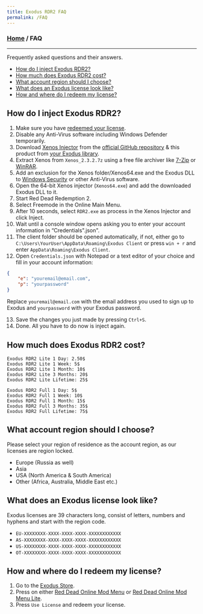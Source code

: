 ```yaml
---
title: Exodus RDR2 FAQ
permalink: /FAQ
---
```

### [Home](../index.md) / FAQ
---
Frequently asked questions and their answers.
- [How do I inject Exodus RDR2?](#how-do-i-inject-exodus-rdr2)
- [How much does Exodus RDR2 cost?](#how-much-does-exodus-rdr2-cost)
- [What account region should I choose?](#what-account-region-should-i-choose)
- [What does an Exodus license look like?](#what-does-an-exodus-license-look-like)
- [How and where do I redeem my license?](#how-and-where-do-i-redeem-my-license)

## How do I inject Exodus RDR2?
1. Make sure you have [redeemed your license](#how-and-where-do-i-redeem-my-license).
2. Disable any Anti-Virus software including Windows Defender temporarily.
3. Download [Xenos Injector](https://github.com/DarthTon/Xenos) from the [official GitHub repository](https://github.com/DarthTon/Xenos/releases/download/2.3.2/Xenos_2.3.2.7z) & this product from [your Exodus library](https://exodusmenu.com/account/library).
4. Extract Xenos from `Xenos_2.3.2.7z` using a free file archiver like [7-Zip](https://www.7-zip.org/download.html) or [WinRAR](https://www.rarlab.com/download.htm).
5. Add an exclusion for the Xenos folder/Xenos64.exe and the Exodus DLL to [Windows Security](https://support.microsoft.com/en-us/windows/add-an-exclusion-to-windows-security-811816c0-4dfd-af4a-47e4-c301afe13b26) or other Anti-Virus software.
6. Open the 64-bit Xenos injector (`Xenos64.exe`) and add the downloaded Exodus DLL to it.
7. Start Red Dead Redemption 2.
8. Select Freemode in the Online Main Menu.
9. After 10 seconds, select `RDR2.exe` as process in the Xenos Injector and click Inject.
10. Wait until a console window opens asking you to enter your account information in “Credentials".json".
11. The client folder should be opened automatically, if not, either go to `C:\Users\YourUser\AppData\Roaming\Exodus Client` or press `win + r` and enter `AppData\Roaming\Exodus Client`.
12. Open `Credentials.json` with Notepad or a text editor of your choice and fill in your account information:
```json
{
    "e": "youremail@email.com",
    "p": "yourpassword"
}
```
Replace `youremail@email.com` with the email address you used to sign up to Exodus and `yourpassword` with your Exodus password.

13. Save the changes you just made by pressing `Ctrl+S`.
14. Done. All you have to do now is inject again.

## How much does Exodus RDR2 cost?
```
Exodus RDR2 Lite 1 Day: 2.50$
Exodus RDR2 Lite 1 Week: 5$
Exodus RDR2 Lite 1 Month: 10$
Exodus RDR2 Lite 3 Months: 20$
Exodus RDR2 Lite Lifetime: 25$

Exodus RDR2 Full 1 Day: 5$
Exodus RDR2 Full 1 Week: 10$
Exodus RDR2 Full 1 Month: 15$
Exodus RDR2 Full 3 Months: 35$
Exodus RDR2 Full Lifetime: 75$
```

## What account region should I choose?
Please select your region of residence as the account region, as our licenses are region locked.
- Europe (Russia as well)
- Asia
- USA (North America & South America)
- Other (Africa, Australia, Middle East etc.)

## What does an Exodus license look like?
Exodus licenses are 39 characters long, consist of letters, numbers and hyphens and start with the region code.
- `EU-XXXXXXXX-XXXX-XXXX-XXXX-XXXXXXXXXXXX`
- `AS-XXXXXXXX-XXXX-XXXX-XXXX-XXXXXXXXXXXX`
- `US-XXXXXXXX-XXXX-XXXX-XXXX-XXXXXXXXXXXX`
- `OT-XXXXXXXX-XXXX-XXXX-XXXX-XXXXXXXXXXXX`

## How and where do I redeem my license?
1. Go to the [Exodus Store](https://exodusmenu.com/store).
2. Press on either [Red Dead Online Mod Menu](https://exodusmenu.com/store/red-dead-online/rdr-online-mod-menu/view) or [Red Dead Online Mod Menu Lite](https://exodusmenu.com/store/red-dead-online/rdr-online-mod-menu-lite/view).
3. Press `Use License` and redeem your license.
